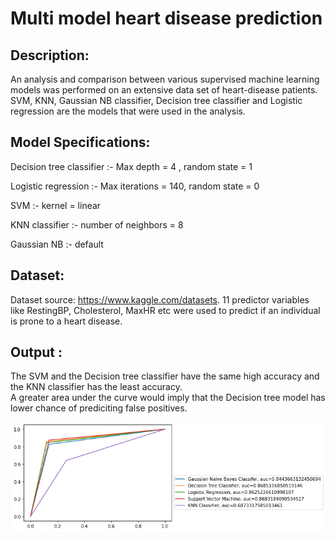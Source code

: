 # Multi model heart disease prediction

## Description: 
  An analysis and comparison between various supervised machine learning models was performed on an extensive data set of heart-disease patients. SVM, KNN, Gaussian NB classifier,  Decision tree classifier and Logistic regression are the models that were used in the analysis. 
  
## Model Specifications:
<p>Decision tree classifier :- Max depth = 4 , random state = 1 </p>
<p>Logistic regression :- Max iterations = 140, random state = 0 </p>
<p>SVM :- kernel = linear </p>
<p>KNN classifier :-  number of neighbors = 8 </p>
<p>Gaussian NB :- default </p>

## Dataset:  
Dataset source: https://www.kaggle.com/datasets. 
11 predictor variables like RestingBP, Cholesterol, MaxHR etc were used to predict if an individual is prone to a heart disease.
  
## Output :  
  The SVM and the Decision tree classifier have the same high accuracy and the KNN classifier has the least accuracy.  
  A greater area under the curve would imply that the Decision tree model has lower chance of prediciting false positives.
  
  <img src="output_graph.png">




